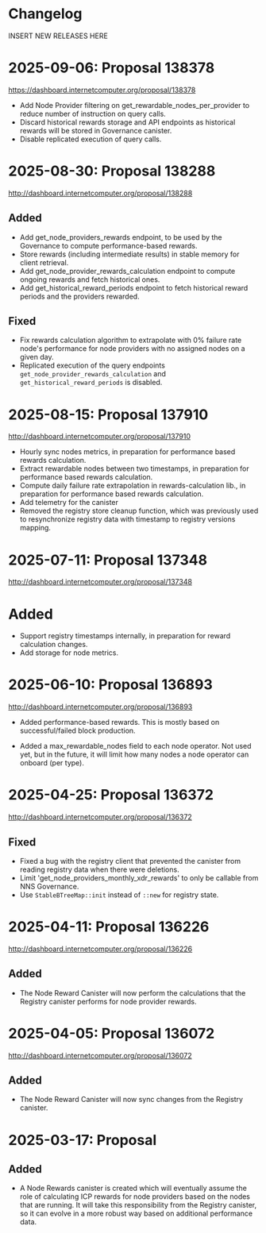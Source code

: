 # Changelog

INSERT NEW RELEASES HERE


# 2025-09-06: Proposal 138378

https://dashboard.internetcomputer.org/proposal/138378

* Add Node Provider filtering on get_rewardable_nodes_per_provider to reduce number of instruction on query calls.
* Discard historical rewards storage and API endpoints as historical rewards will be stored in Governance canister.
* Disable replicated execution of query calls.

# 2025-08-30: Proposal 138288

http://dashboard.internetcomputer.org/proposal/138288

## Added

* Add get_node_providers_rewards endpoint, to be used by the Governance to compute performance-based rewards.
* Store rewards (including intermediate results) in stable memory for client retrieval.
* Add get_node_provider_rewards_calculation endpoint to compute ongoing rewards and fetch historical ones.
* Add get_historical_reward_periods endpoint to fetch historical reward periods and the providers rewarded.

## Fixed

* Fix rewards calculation algorithm to extrapolate with 0% failure rate node's performance for node providers with no
  assigned nodes on a given day.
* Replicated execution of the query endpoints `get_node_provider_rewards_calculation` and `get_historical_reward_periods`
  is disabled.


# 2025-08-15: Proposal 137910

http://dashboard.internetcomputer.org/proposal/137910

* Hourly sync nodes metrics, in preparation for performance based rewards calculation.
* Extract rewardable nodes between two timestamps, in preparation for performance based rewards calculation.
* Compute daily failure rate extrapolation in rewards-calculation lib., in preparation for performance based rewards
  calculation.
* Add telemetry for the canister
* Removed the registry store cleanup function, which was previously used to resynchronize registry data with timestamp
  to registry versions mapping.

# 2025-07-11: Proposal 137348

http://dashboard.internetcomputer.org/proposal/137348

# Added

* Support registry timestamps internally, in preparation for reward calculation changes.
* Add storage for node metrics.

# 2025-06-10: Proposal 136893

http://dashboard.internetcomputer.org/proposal/136893

* Added performance-based rewards. This is mostly based on successful/failed block production.

* Added a max_rewardable_nodes field to each node operator. Not used yet, but in
  the future, it will limit how many nodes a node operator can onboard (per type).

# 2025-04-25: Proposal 136372

http://dashboard.internetcomputer.org/proposal/136372

## Fixed

* Fixed a bug with the registry client that prevented the canister from reading registry data when there were deletions.
* Limit 'get_node_providers_monthly_xdr_rewards' to only be callable from NNS Governance.
* Use `StableBTreeMap::init` instead of `::new` for registry state.

# 2025-04-11: Proposal 136226

http://dashboard.internetcomputer.org/proposal/136226

## Added

* The Node Reward Canister will now perform the calculations that the Registry canister performs for node provider
  rewards.

# 2025-04-05: Proposal 136072

http://dashboard.internetcomputer.org/proposal/136072

## Added

* The Node Reward Canister will now sync changes from the Registry canister.

# 2025-03-17: Proposal

## Added

* A Node Rewards canister is created which will eventually assume the role of calculating ICP rewards
  for node providers based on the nodes that are running. It will take this responsibility from the
  Registry canister, so it can evolve in a more robust way based on additional performance data.

